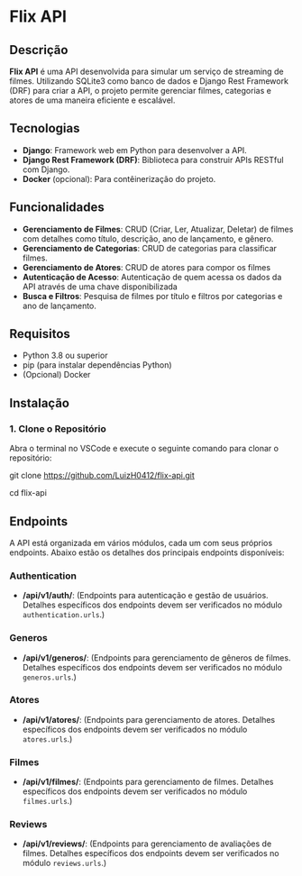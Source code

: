 # Flix API

## Descrição

**Flix API** é uma API desenvolvida para simular um serviço de streaming de filmes. Utilizando SQLite3 como banco de dados e Django Rest Framework (DRF) para criar a API, o projeto permite gerenciar filmes, categorias e atores de uma maneira eficiente e escalável.

## Tecnologias

- **Django**: Framework web em Python para desenvolver a API.
- **Django Rest Framework (DRF)**: Biblioteca para construir APIs RESTful com Django.
- **Docker** (opcional): Para contêinerização do projeto.

## Funcionalidades

- **Gerenciamento de Filmes**: CRUD (Criar, Ler, Atualizar, Deletar) de filmes com detalhes como título, descrição, ano de lançamento, e gênero.
- **Gerenciamento de Categorias**: CRUD de categorias para classificar filmes.
- **Gerenciamento de Atores**: CRUD de atores para compor os filmes
- **Autenticação de Acesso**: Autenticação de quem acessa os dados da API através de uma chave disponibilizada
- **Busca e Filtros**: Pesquisa de filmes por título e filtros por categorias e ano de lançamento.

## Requisitos

- Python 3.8 ou superior
- pip (para instalar dependências Python)
- (Opcional) Docker

## Instalação

### 1. Clone o Repositório

Abra o terminal no VSCode e execute o seguinte comando para clonar o repositório:

git clone https://github.com/LuizH0412/flix-api.git

cd flix-api

## Endpoints

A API está organizada em vários módulos, cada um com seus próprios endpoints. Abaixo estão os detalhes dos principais endpoints disponíveis:

### Authentication

- **/api/v1/auth/**: (Endpoints para autenticação e gestão de usuários. Detalhes específicos dos endpoints devem ser verificados no módulo `authentication.urls`.)

### Generos

- **/api/v1/generos/**: (Endpoints para gerenciamento de gêneros de filmes. Detalhes específicos dos endpoints devem ser verificados no módulo `generos.urls`.)

### Atores

- **/api/v1/atores/**: (Endpoints para gerenciamento de atores. Detalhes específicos dos endpoints devem ser verificados no módulo `atores.urls`.)

### Filmes

- **/api/v1/filmes/**: (Endpoints para gerenciamento de filmes. Detalhes específicos dos endpoints devem ser verificados no módulo `filmes.urls`.)

### Reviews

- **/api/v1/reviews/**: (Endpoints para gerenciamento de avaliações de filmes. Detalhes específicos dos endpoints devem ser verificados no módulo `reviews.urls`.)

